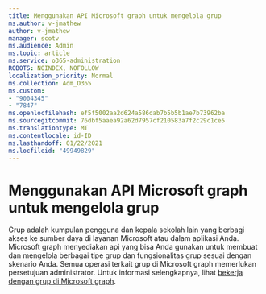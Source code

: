 ```yaml
---
title: Menggunakan API Microsoft graph untuk mengelola grup
ms.author: v-jmathew
author: v-jmathew
manager: scotv
ms.audience: Admin
ms.topic: article
ms.service: o365-administration
ROBOTS: NOINDEX, NOFOLLOW
localization_priority: Normal
ms.collection: Adm_O365
ms.custom:
- "9004345"
- "7847"
ms.openlocfilehash: ef5f5002aa2d624a586dab7b5b5b1ae7b73962ba
ms.sourcegitcommit: 76dbf5aaea92a62d7957cf210583a7f2c29c1ce5
ms.translationtype: MT
ms.contentlocale: id-ID
ms.lasthandoff: 01/22/2021
ms.locfileid: "49949829"
---
```

# <a name="use-microsoft-graph-api-to-manage-groups"></a>Menggunakan API Microsoft graph untuk mengelola grup

Grup adalah kumpulan pengguna dan kepala sekolah lain yang berbagi akses ke sumber daya di layanan Microsoft atau dalam aplikasi Anda. Microsoft graph menyediakan api yang bisa Anda gunakan untuk membuat dan mengelola berbagai tipe grup dan fungsionalitas grup sesuai dengan skenario Anda. Semua operasi terkait grup di Microsoft graph memerlukan persetujuan administrator. Untuk informasi selengkapnya, lihat [bekerja dengan grup di Microsoft graph](https://docs.microsoft.com/graph/api/resources/groups-overview).
